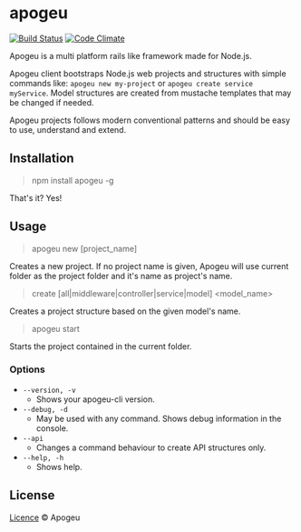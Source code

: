 # apogeu

[![Build Status](https://travis-ci.org/apogeu/apogeu.svg?branch=master)](https://travis-ci.org/apogeu/apogeu)
[![Code Climate](https://codeclimate.com/github/apogeu/apogeu/badges/gpa.svg)](https://codeclimate.com/github/apogeu/apogeu)

Apogeu is a multi platform rails like framework made for Node.js.

Apogeu client bootstraps Node.js web projects and structures with
simple commands like: `apogeu new my-project` or `apogeu create service myService`.
Model structures are created from mustache templates that may be changed if needed.

Apogeu projects follows modern conventional patterns and should be easy to use, understand and extend.

## Installation
> npm install apogeu -g

That's it? Yes!

## Usage
> apogeu new [project_name]

Creates a new project. If no project name is given, Apogeu will use current folder as the project folder and it's name as project's name.

> create <type> [all|middleware|controller|service|model] <model_name>

Creates a project structure based on the given model's name.

> apogeu start

Starts the project contained in the current folder.

### Options
* `--version, -v`
    - Shows your apogeu-cli version.
* `--debug, -d`
    - May be used with any command. Shows debug information in the console.
* `--api`
    - Changes a command behaviour to create API structures only.
* `--help, -h`
    - Shows help.

## License
[Licence](LICENSE) © Apogeu
